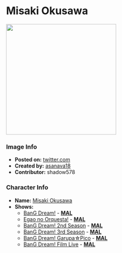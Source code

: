 # Misaki Okusawa

<img src="https://raw.githubusercontent.com/shadow578/Project-Padoru/master/Padoru/bang-dream/bang-dream-misaki-okusawa.png" height="300">

### Image Info
* **Posted on:**     [twitter.com](https://twitter.com/asanava18/status/1075978864277512194)
* **Created by:**    [asanava18](https://github.com/shadow578/Project-Padoru/blob/master/table-of-contents/creators/asanava18.md)
* **Contributor:**   shadow578

### Character Info
* **Name:**   [Misaki Okusawa](https://myanimelist.net/character/157523)
* **Shows:**
  * [BanG Dream!](https://github.com/shadow578/Project-Padoru/blob/master/table-of-contents/shows/BanGDream.md) - [__MAL__](https://myanimelist.net/anime/33573/BanG_Dream)
  * [Egao no Orquesta!](https://github.com/shadow578/Project-Padoru/blob/master/table-of-contents/shows/EgaonoOrquesta.md) - [__MAL__](https://myanimelist.net/anime/36922/Egao_no_Orquesta)
  * [BanG Dream! 2nd Season](https://github.com/shadow578/Project-Padoru/blob/master/table-of-contents/shows/BanGDream2ndSeason.md) - [__MAL__](https://myanimelist.net/anime/37869/BanG_Dream_2nd_Season)
  * [BanG Dream! 3rd Season](https://github.com/shadow578/Project-Padoru/blob/master/table-of-contents/shows/BanGDream3rdSeason.md) - [__MAL__](https://myanimelist.net/anime/37870/BanG_Dream_3rd_Season)
  * [BanG Dream! Garupa☆Pico](https://github.com/shadow578/Project-Padoru/blob/master/table-of-contents/shows/BanGDreamGarupaPico.md) - [__MAL__](https://myanimelist.net/anime/37873/BanG_Dream_Garupa☆Pico)
  * [BanG Dream! Film Live](https://github.com/shadow578/Project-Padoru/blob/master/table-of-contents/shows/BanGDreamFilmLive.md) - [__MAL__](https://myanimelist.net/anime/39619/BanG_Dream_Film_Live)


